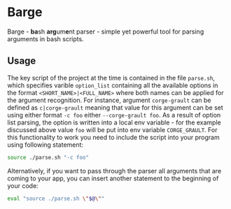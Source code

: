 # Barge

Barge - **ba**sh **arg**um**e**nt parser - simple yet powerful tool for parsing arguments in bash scripts.

## Usage

The key script of the project at the time is contained in the file `parse.sh`, which specifies varible `option_list` containing all the available options in the format `<SHORT_NAME>|<FULL_NAME>` where both names can be applied for the argument recognition. For instance, argument `corge-grault` can be defined as `c|corge-grault` meaning that value for this argument can be set using either format `-c foo` either `--corge-grault foo`. As a result of option list parsing, the option is written into a local env variable - for the example discussed above value `foo` will be put into env variable `CORGE_GRAULT`. For this functionality to work you need to include the script into your program using following statement:

```sh
source ./parse.sh "-c foo"
``` 

Alternatively, if you want to pass through the parser all arguments that are coming to your app, you can insert another statement to the beginning of your code:

```sh
eval "source ./parse.sh \"$@\""
```
 

